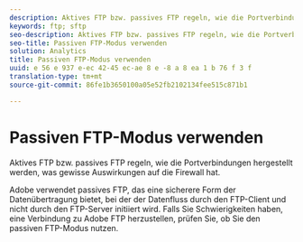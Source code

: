 ```yaml
---
description: Aktives FTP bzw. passives FTP regeln, wie die Portverbindungen hergestellt werden, was gewisse Auswirkungen auf die Firewall hat.
keywords: ftp; sftp
seo-description: Aktives FTP bzw. passives FTP regeln, wie die Portverbindungen hergestellt werden, was gewisse Auswirkungen auf die Firewall hat.
seo-title: Passiven FTP-Modus verwenden
solution: Analytics
title: Passiven FTP-Modus verwenden
uuid: e 56 e 937 e-ec 42-45 ec-ae 8 e -8 a 8 ea 1 b 76 f 3 f
translation-type: tm+mt
source-git-commit: 86fe1b3650100a05e52fb2102134fee515c871b1

---
```



# Passiven FTP-Modus verwenden

Aktives FTP bzw. passives FTP regeln, wie die Portverbindungen hergestellt werden, was gewisse Auswirkungen auf die Firewall hat.

Adobe verwendet passives FTP, das eine sicherere Form der Datenübertragung bietet, bei der der Datenfluss durch den FTP-Client und nicht durch den FTP-Server initiiert wird. Falls Sie Schwierigkeiten haben, eine Verbindung zu Adobe FTP herzustellen, prüfen Sie, ob Sie den passiven FTP-Modus nutzen.

